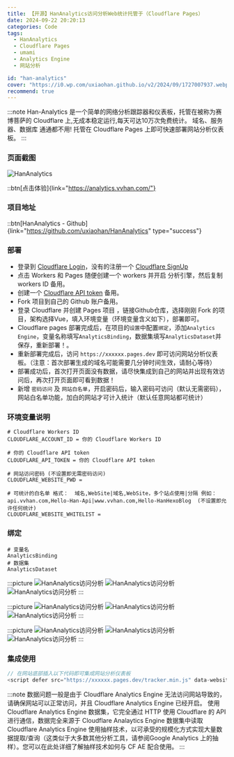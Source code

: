```yaml
---
title: 【开源】HanAnalytics访问分析Web统计托管于（Cloudflare Pages）
date: 2024-09-22 20:20:13
categories: Code
tags:
  - HanAnalytics
  - Cloudflare Pages
  - umami
  - Analytics Engine
  - 网站分析

id: "han-analytics"
cover: "https://i0.wp.com/uxiaohan.github.io/v2/2024/09/1727007937.webp"
recommend: true
---
```


:::note
Han-Analytics 是一个简单的网络分析跟踪器和仪表板，托管在被称为赛博菩萨的 Cloudflare 上,无成本稳定运行,每天可达10万次免费统计。
域名、服务器、数据库 通通都不用! 托管在 Cloudflare Pages 上即可快速部署网站分析仪表板。
:::

### 页面截图

![HanAnalytics](https://i0.wp.com/uxiaohan.github.io/v2/2024/09/1726993735.webp)

::btn[点击体验]{link="https://analytics.vvhan.com/"}

### 项目地址

::btn[HanAnalytics - Github]{link="https://github.com/uxiaohan/HanAnalytics" type="success"}

### 部署

- 登录到 [Cloudflare Login](https://dash.cloudflare.com/sign-up)，没有的注册一个 [Cloudflare SignUp](https://dash.cloudflare.com/sign-up)
- 点击 Workers 和 Pages 随便创建一个 workers 并开启 分析引擎，然后复制 workers ID 备用。
- 创建一个 [Cloudflare API token](https://dash.cloudflare.com/profile/api-tokens) 备用。
- Fork 项目到自己的 Github 账户备用。
- 登录 Cloudflare 并创建 Pages 项目 ，链接Github仓库，选择刚刚 Fork 的项目，架构选择Vue，填入环境变量（环境变量含义如下），部署即可。
- Cloudflare pages 部署完成后，在项目的`设置`中配置`绑定`，添加`Analytics Engine`，变量名称填写`AnalyticsBinding`，数据集填写`AnalyticsDataset`并保存，重新部署！。
- 重新部署完成后，访问 `https://xxxxxx.pages.dev` 即可访问网站分析仪表板。（注意：首次部署生成的域名可能需要几分钟时间生效，请耐心等待）
- 部署成功后，首次打开页面没有数据，请尽快集成到自己的网站并出现有效访问后，再次打开页面即可看到数据！
- 新增 `密码访问` 及 `网站白名单`，开启密码后，输入密码可访问（默认无需密码），网站白名单功能，加白的网站才可计入统计（默认任意网站都可统计）

### 环境变量说明
```shell
# Cloudflare Workers ID
CLOUDFLARE_ACCOUNT_ID = 你的 Cloudflare Workers ID

# 你的 Cloudflare API token
CLOUDFLARE_API_TOKEN = 你的 Cloudflare API token

# 网站访问密码 (不设置即无需密码访问)
CLOUDFLARE_WEBSITE_PWD = 

# 可统计的白名单 格式：  域名,WebSite|域名,WebSite，多个站点使用|分隔 例如：api.vvhan.com,Hello-Han-Api|www.vvhan.com,Hello-HanHexoBlog  (不设置即允许任何统计)
CLOUDFLARE_WEBSITE_WHITELIST = 
```

### 绑定
```shell
# 变量名
AnalyticsBinding
# 数据集
AnalyticsDataset
```

:::picture
![HanAnalytics访问分析](https://i0.wp.com/uxiaohan.github.io/v2/2024/09/1727001144.webp)
![HanAnalytics访问分析](https://i0.wp.com/uxiaohan.github.io/v2/2024/09/1727001550.webp)
![HanAnalytics访问分析](https://i0.wp.com/uxiaohan.github.io/v2/2024/09/1727001058.webp)
:::

:::picture
![HanAnalytics访问分析](https://i0.wp.com/uxiaohan.github.io/v2/2024/09/1727001090.webp)
![HanAnalytics访问分析](https://i0.wp.com/uxiaohan.github.io/v2/2024/09/1727001118.webp)
![HanAnalytics访问分析](https://i0.wp.com/uxiaohan.github.io/v2/2024/09/1727001163.webp)
:::

:::picture
![HanAnalytics访问分析](https://i0.wp.com/uxiaohan.github.io/v2/2024/09/1727001181.webp)
![HanAnalytics访问分析](https://i0.wp.com/uxiaohan.github.io/v2/2024/12/1734595834412.webp)
![HanAnalytics访问分析](https://i0.wp.com/uxiaohan.github.io/v2/2024/12/1734596343524.webp)
:::

### 集成使用

```js
// 在网站底部插入以下代码即可集成网站分析仪表板
<script defer src="https://xxxxxx.pages.dev/tracker.min.js" data-website-id="自定义网站唯一标识"></script>
```

:::note
数据问题一般是由于 Cloudflare Analytics Engine 无法访问网站导致的，请确保网站可以正常访问，并且 Cloudflare Analytics Engine 已经开启。
使用 Cloudflare Analytics Engine 数据集，它完全通过 HTTP 使用 Cloudflare 的 API 进行通信，数据完全来源于 Cloudflare Analaytics Engine 数据集中读取
Cloudflare Analytics Engine 使用抽样技术，以可承受的规模化方式实现大量数据提取/查询（这类似于大多数其他分析工具，请参阅Google Analytics 上的抽样）。您可以在此处详细了解抽样技术如何与 CF AE 配合使用。
:::
